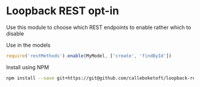 # Loopback REST opt-in

 Use this module to choose which REST endpoints to enable rather which to disable

Use in the models
```javascript
require('restMethods').enable(MyModel, ['create', 'findById'])
```

Install using NPM

```bash
npm install --save git+https://git@github.com/calleboketoft/loopback-rest-opt-in.git
```